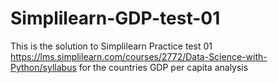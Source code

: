 # Simplilearn-GDP-test-01

This is the solution to Simplilearn Practice test 01 https://lms.simplilearn.com/courses/2772/Data-Science-with-Python/syllabus for the countries GDP per capita analysis
